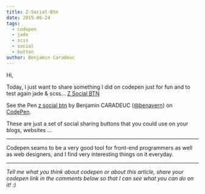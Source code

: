 ```yaml
---
title: Z-Social-Btn
date: 2015-06-24
tags:
  - codepen
  - jade
  - scss
  - social
  - button
author: Benjamin Caradeuc
---
```


Hi,

Today, I just want to share something I did on codepen just for fun and to test again jade & scss...  [Z Social BTN](http://codepen.io/benavern/pen/yNPVab/)

<p data-height="603" data-theme-id="0" data-slug-hash="yNPVab" data-default-tab="result" data-user="benavern" class='codepen'>See the Pen <a href='http://codepen.io/benavern/pen/yNPVab/'>z social btn</a> by Benjamin CARADEUC (<a href='http://codepen.io/benavern'>@benavern</a>) on <a href='http://codepen.io'>CodePen</a>.</p>
<script async src="//assets.codepen.io/assets/embed/ei.js"></script>

These are just a set of social sharing buttons that you could use on your blogs, websites ...

---

Codepen seams to be a very good tool for front-end programmers as well as web designers, and I find very interesting things on it everyday.

---

_Tell me what you think about codepen or about this article, share your codepen link in the comments below so that I can see what you can do on it! :)_
